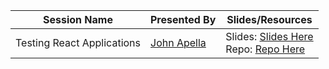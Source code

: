 |  Session Name  | Presented By | Slides/Resources |
| --- | --- | --- |
|  Testing React Applications | [John Apella](https://twitter.com/apella_john) | Slides: [Slides Here](https://docs.google.com/presentation/d/1YJF0llCywue9fDkS5hRd3TF6JDwG2mqC/edit?usp=sharing&ouid=102989110408138420914&rtpof=true&sd=true)<br />Repo: [Repo Here](https://github.com/apella1/react-testing-workshop) |
